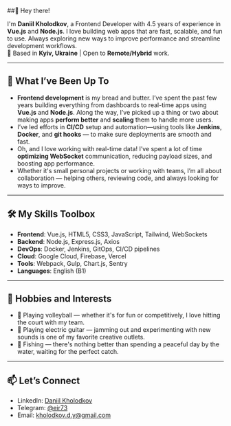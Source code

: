 
##👋 Hey there!

I'm **Daniil Kholodkov**, a Frontend Developer with 4.5 years of experience in **Vue.js** and **Node.js**. I love building web apps that are fast, scalable, and fun to use. Always exploring new ways to improve performance and streamline development workflows.  
📍 Based in **Kyiv, Ukraine** | Open to **Remote/Hybrid** work.

---

## 🚀 What I’ve Been Up To

- **Frontend development** is my bread and butter. I’ve spent the past few years building everything from dashboards to real-time apps using **Vue.js** and **Node.js**. Along the way, I’ve picked up a thing or two about making apps **perform better** and **scaling** them to handle more users.
- I’ve led efforts in **CI/CD** setup and automation—using tools like **Jenkins**, **Docker**, and **git hooks** — to make sure deployments are smooth and fast.
- Oh, and I love working with real-time data! I’ve spent a lot of time **optimizing WebSocket** communication, reducing payload sizes, and boosting app performance.
- Whether it's small personal projects or working with teams, I’m all about collaboration — helping others, reviewing code, and always looking for ways to improve.

---

## 🛠 My Skills Toolbox

- **Frontend**: Vue.js, HTML5, CSS3, JavaScript, Tailwind, WebSockets
- **Backend**: Node.js, Express.js, Axios
- **DevOps**: Docker, Jenkins, GitOps, CI/CD pipelines
- **Cloud**: Google Cloud, Firebase, Vercel
- **Tools**: Webpack, Gulp, Chart.js, Sentry
- **Languages**: English (B1)

---

## 🌱 Hobbies and Interests

- 🏐 Playing volleyball — whether it's for fun or competitively, I love hitting the court with my team.
- 🎸 Playing electric guitar — jamming out and experimenting with new sounds is one of my favorite creative outlets.
- 🎣 Fishing — there's nothing better than spending a peaceful day by the water, waiting for the perfect catch.

---

## 📫 Let’s Connect

- LinkedIn: [Daniil Kholodkov](https://www.linkedin.com)  
- Telegram: [@eir73](https://t.me/eir73)  
- Email: [kholodkov.d.y@gmail.com](mailto:kholodkov.d.y@gmail.com)
